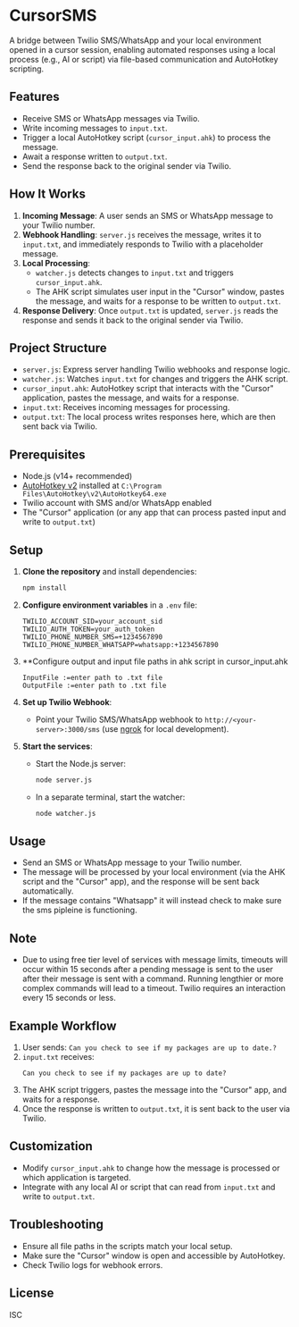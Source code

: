 # CursorSMS

A bridge between Twilio SMS/WhatsApp and your local environment opened in a cursor session, enabling automated responses using a local process (e.g., AI or script) via file-based communication and AutoHotkey scripting.

## Features
- Receive SMS or WhatsApp messages via Twilio.
- Write incoming messages to `input.txt`.
- Trigger a local AutoHotkey script (`cursor_input.ahk`) to process the message.
- Await a response written to `output.txt`.
- Send the response back to the original sender via Twilio.

## How It Works
1. **Incoming Message**: A user sends an SMS or WhatsApp message to your Twilio number.
2. **Webhook Handling**: `server.js` receives the message, writes it to `input.txt`, and immediately responds to Twilio with a placeholder message.
3. **Local Processing**:
    - `watcher.js` detects changes to `input.txt` and triggers `cursor_input.ahk`.
    - The AHK script simulates user input in the "Cursor" window, pastes the message, and waits for a response to be written to `output.txt`.
4. **Response Delivery**: Once `output.txt` is updated, `server.js` reads the response and sends it back to the original sender via Twilio.

## Project Structure
- `server.js`: Express server handling Twilio webhooks and response logic.
- `watcher.js`: Watches `input.txt` for changes and triggers the AHK script.
- `cursor_input.ahk`: AutoHotkey script that interacts with the "Cursor" application, pastes the message, and waits for a response.
- `input.txt`: Receives incoming messages for processing.
- `output.txt`: The local process writes responses here, which are then sent back via Twilio.

## Prerequisites
- Node.js (v14+ recommended)
- [AutoHotkey v2](https://www.autohotkey.com/) installed at `C:\Program Files\AutoHotkey\v2\AutoHotkey64.exe`
- Twilio account with SMS and/or WhatsApp enabled
- The "Cursor" application (or any app that can process pasted input and write to `output.txt`)

## Setup
1. **Clone the repository** and install dependencies:
   ```bash
   npm install
   ```
2. **Configure environment variables** in a `.env` file:
   ```env
   TWILIO_ACCOUNT_SID=your_account_sid
   TWILIO_AUTH_TOKEN=your_auth_token
   TWILIO_PHONE_NUMBER_SMS=+1234567890
   TWILIO_PHONE_NUMBER_WHATSAPP=whatsapp:+1234567890
   ```
3. **Configure output and input file paths in ahk script in cursor_input.ahk
   ```ahk
   InputFile :=enter path to .txt file 
   OutputFile :=enter path to .txt file
   ```
4. **Set up Twilio Webhook**:
   - Point your Twilio SMS/WhatsApp webhook to `http://<your-server>:3000/sms` (use [ngrok](https://ngrok.com/) for local development).

5. **Start the services**:
   - Start the Node.js server:
     ```bash
     node server.js
     ```
   - In a separate terminal, start the watcher:
     ```bash
     node watcher.js
     ```
    

## Usage
- Send an SMS or WhatsApp message to your Twilio number.
- The message will be processed by your local environment (via the AHK script and the "Cursor" app), and the response will be sent back automatically.
- If the message contains "Whatsapp" it will instead check to make sure the sms pipleine is functioning.

## Note
- Due to using free tier level of services with message limits, timeouts will occur within 15 seconds after a pending message is sent to the user after their message is sent with a command. Running lengthier or more complex commands will lead to a timeout. Twilio requires an interaction every 15 seconds or less. 

## Example Workflow
1. User sends: `Can you check to see if my packages are up to date.?`
2. `input.txt` receives:
   ```
   Can you check to see if my packages are up to date?
   ```
3. The AHK script triggers, pastes the message into the "Cursor" app, and waits for a response.
4. Once the response is written to `output.txt`, it is sent back to the user via Twilio.

## Customization
- Modify `cursor_input.ahk` to change how the message is processed or which application is targeted.
- Integrate with any local AI or script that can read from `input.txt` and write to `output.txt`.

## Troubleshooting
- Ensure all file paths in the scripts match your local setup.
- Make sure the "Cursor" window is open and accessible by AutoHotkey.
- Check Twilio logs for webhook errors.

## License
ISC
